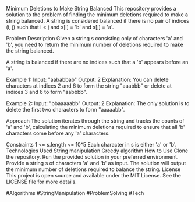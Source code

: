 Minimum Deletions to Make String Balanced
This repository provides a solution to the problem of finding the minimum deletions required to make a string balanced. A string is considered balanced if there is no pair of indices (i, j) such that i < j and s[i] = 'b' and s[j] = 'a'.

Problem Description
Given a string s consisting only of characters 'a' and 'b', you need to return the minimum number of deletions required to make the string balanced.

A string is balanced if there are no indices such that a 'b' appears before an 'a'.

Example 1:
Input: "aababbab"
Output: 2
Explanation: You can delete characters at indices 2 and 6 to form the string "aaabbb" or delete at indices 3 and 6 to form "aabbbb".

Example 2:
Input: "bbaaaaabb"
Output: 2
Explanation: The only solution is to delete the first two characters to form "aaaaabb".

Approach
The solution iterates through the string and tracks the counts of 'a' and 'b', calculating the minimum deletions required to ensure that all 'b' characters come before any 'a' characters.

Constraints
1 <= s.length <= 10^5
Each character in s is either 'a' or 'b'.
Technologies Used
String manipulation
Greedy algorithm
How to Use
Clone the repository.
Run the provided solution in your preferred environment.
Provide a string s of characters 'a' and 'b' as input.
The solution will output the minimum number of deletions required to balance the string.
License
This project is open source and available under the MIT License. See the LICENSE file for more details.

#Algorithms #StringManipulation #ProblemSolving #Tech







